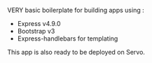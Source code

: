 VERY basic boilerplate for building apps using :

- Express v4.9.0
- Bootstrap v3
- Express-handlebars for templating

This app is also ready to be deployed on Servo.
